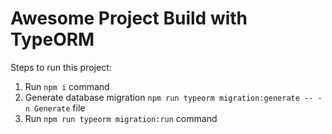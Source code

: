 # Awesome Project Build with TypeORM

Steps to run this project:

1. Run `npm i` command
2. Generate database migration `npm run typeorm migration:generate -- -n Generate` file
3. Run `npm run typeorm migration:run` command
